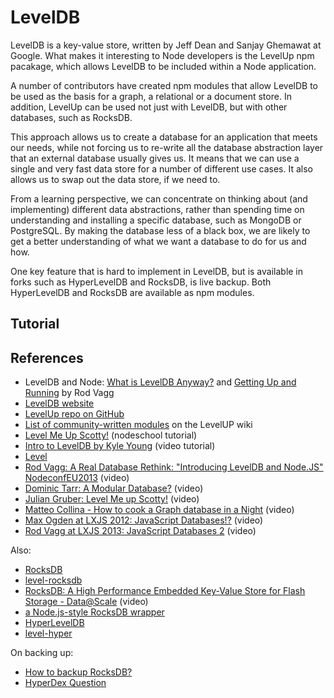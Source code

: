 # LevelDB

LevelDB is a key-value store, written by Jeff Dean and  Sanjay Ghemawat at Google. What makes it interesting to Node developers is the LevelUp npm pacakage, which allows LevelDB to be included within a Node application.

A number of contributors have created npm modules that allow LevelDB to be used as the basis for a graph, a relational or a document store. In addition, LevelUp can be used not just with LevelDB, but with other databases, such as RocksDB. 

This approach allows us to create a database for an application that meets our needs, while not forcing us to re-write all the database abstraction layer that an external database usually gives us. It means that we can use a single and very fast data store for a number of different use cases. It also allows us to swap out the data store, if we need to.

From a learning perspective, we can concentrate on thinking about (and implementing) different data abstractions, rather than spending time on understanding and installing a specific database, such as MongoDB or PostgreSQL. By making the database less of a black box, we are likely to get a better understanding of what we want a database to do for us and how.

One key feature that is hard to implement in LevelDB, but is available in forks such as HyperLevelDB and RocksDB, is live backup. Both HyperLevelDB and RocksDB are available as npm modules.

## Tutorial


## References

+ LevelDB and Node: [What is LevelDB Anyway?](http://dailyjs.com/2013/04/18/leveldb-and-node-1/) and [Getting Up and Running](http://dailyjs.com/2013/05/02/leveldb-and-node-2/) by Rod Vagg
+ [LevelDB website](http://leveldb.org/)
+ [LevelUp repo on GitHub](https://github.com/Level/levelup)
+ [List of community-written modules](https://github.com/Level/levelup/wiki/Modules) on the LevelUP wiki
+ [Level Me Up Scotty!](https://github.com/workshopper/levelmeup) (nodeschool tutorial)
+ [Intro to LevelDB by Kyle Young](https://youtu.be/sR7p_JbEip0) (video tutorial)
+ [Level](https://github.com/Level/levelup/wiki/Modules)
+ [Rod Vagg: A Real Database Rethink: "Introducing LevelDB and Node.JS" NodeconfEU2013](https://youtu.be/C-SbXvXi7Og) (video)
+ [Dominic Tarr: A Modular Database?](https://youtu.be/4_22ie--Rzs) (video)
+ [Julian Gruber: Level Me up Scotty!](https://youtu.be/41oDDTRWjIQ) (video)
+ [Matteo Collina - How to cook a Graph database in a Night](https://vimeo.com/110115775) (video)
+ [Max Ogden at LXJS 2012: JavaScript Databases!?](https://youtu.be/FDDpEBRGdew) (video)
+ [Rod Vagg  at LXJS 2013: JavaScript Databases 2](https://youtu.be/-vD33vPKcAM) (video)

Also:

+ [RocksDB](http://rocksdb.org/)
+ [level-rocksdb](https://github.com/Level/level-rocksdb)
+ [RocksDB: A High Performance Embedded Key-Value Store for Flash Storage - Data@Scale](https://youtu.be/V_C-T5S-w8g) (video)
+ [a Node.js-style RocksDB wrapper](https://github.com/Level/level-rocksdb)
+ [HyperLevelDB](https://github.com/rescrv/HyperLevelDB)
+ [level-hyper](https://github.com/Level/level-hyper)

On backing up:
+ [How to backup RocksDB?](https://github.com/facebook/rocksdb/wiki/How-to-backup-RocksDB%3F)
+ [HyperDex Question](https://github.com/Level/level-hyper/issues/1)


